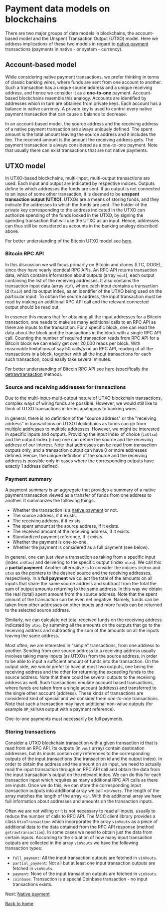 # Payment data models on blockchains

There are two major groups of data models in blockchains, the account-based model and the Unspent Transaction Output (UTXO) model. Here we address implications of these two models in regard to [native payment](./native-payment.md) transactions (payments in native - or system - currency).

## Account-based model

While considering native payment transactions, we prefer thinking in terms of classic banking wires, where funds are sent from one account to another. Such a transaction has a unique source address and a unique receiving address, and hence we consider it as a **one-to-one** payment. Account-based blockchains resemble this analogy. Accounts are identified by addresses which in turn are obtained from private keys. Each account has a balance in native currency. A private key is used to control every native payment transaction that can cause a balance to decrease.

In an account-based model, the source address and the receiving address of a native payment transaction are always uniquely defined. The spent amount is the total amount leaving the source address and it includes the fee. The received amount is the amount the receiving address gets. The payment transaction is always considered as a one-to-one payment. Note that usually there can exist transactions that are not native payments.

## UTXO model

In UTXO-based blockchains, multi-input, multi-output transactions are used. Each input and output are indicated by respective indices.
Outputs define to which addresses the funds are sent. If an output is not connected to an input of some other transaction, it is deemed to be **unspent transaction output (UTXO)**. UTXOs are a means of storing funds, and they indicate the addresses to which the funds are sent. The holder of the private key corresponding to the address indicated in the UTXO can authorize spending of the funds locked in the UTXO, by signing the spending transaction that will use the UTXO as an input. Hence, addresses can thus still be considered as accounts in the banking analogy described above.

For better understanding of the Bitcoin UTXO model see [here](https://en.bitcoin.it/wiki/Transaction).

### Bitcoin RPC API

In this discussion we will focus primarily on Bitcoin and clones (LTC, DOGE), since they have nearly identical RPC APIs. An RPC API returns transaction data, which contains information about outputs (array `vout`), each output containing the list of the receiving addresses. It also contains the transaction input data (array `vin`), where each input contains a transaction id (`txid`) and its output index, as an identifier of the UTXO being used on the particular input. To obtain the source address, the input transaction must be read by making an additional RPC API call and the relevant connected output should be read out.

In essence this means that for obtaining all the input addresses for a Bitcoin transaction, one needs to make as many additional calls to an RPC API as there are inputs to the transaction. For a specific block, one can read the data about the block and the transactions in the block with a single RPC API call. Counting the number of required transaction reads from RPC API for a Bitcoin block we can easily get over 20,000 reads per block. With reasonable limitations of say 50 calls/s on an RPC API, reading of all the transactions in a block, together with all the input transactions for each such transaction, could easily take several minutes.

For better understanding of Bitcoin RPC API see [here](https://developer.bitcoin.org/reference/rpc/index.html) (specifically the [getrawtransaction](https://developer.bitcoin.org/reference/rpc/getrawtransaction.html) method).

### Source and receiving addresses for transactions

Due to the multi-input-multi-output nature of UTXO blockchain transactions, complex ways of wiring funds are possible. However, we would still like to think of UTXO transactions in terms analogous to banking wires.

In general, there is no definition of the "source address" or the "receiving address" in transactions on UTXO blockchains as funds can go from multiple addresses to multiple addresses. However, we might be interested in specific inputs and outputs. Providing the input index of choice (`inUtxo`) and the output index (`utxo`) one can define the source and the receiving address of our interest. Note that addresses can be read from transaction outputs only, and a transaction output can have 0 or more addresses defined. Hence, the unique definition of the source and the receiving address is possible only in cases where the corresponding outputs have exactly 1 address defined.

### Payment summary

A payment summary is an aggregate that provides a summary of a native payment transaction viewed as a transfer of funds from one address to another. It summarizes the following things:

-  Whether the transaction is a [native payment](./native-payment.md) or not.
-  The source address, if it exists.
-  The receiving address, if it exists.
-  The spent amount at the source address, if it exists.
-  The received amount at the receiving address, if it exists.
-  Standardized payment reference, if it exists.
-  Whether the payment is one-to-one.
-  Whether the payment is considered as a full payment (see below).

In general, one can just view a transaction as taking from a specific input (index `inUtxo`) and delivering to the specific output (index `utxo`). We call this a **partial payment**. Another alternative is to consider the indices `inUtxo` and `utxo` as the pointers to the desired source and the receiving addresses, respectively. In a **full payment** we collect the total of the amounts on all inputs that share the same source address and subtract from the total the sum of output amounts returning to the same address. In this way we obtain the real (total) spent amount from the source address. Note that the spent amount of the transaction can be even net negative. Namely, funds can be taken from other addresses on other inputs and more funds can be returned to the selected source address.

Similarly, we can calculate net total received funds on the receiving address indicated by `utxo`, by summing all the amounts on the outputs that go to the receiving address and subtracting the sum of the amounts on all the inputs leaving the same address.

Most often, we are interested in "simple" transactions, from one address to another. Sending from one source address to a receiving address usually involves taking many inputs (as UTXOs) from the source address, in order to be able to input a sufficient amount of funds into the transaction. On the output side, we would prefer to have at most two outputs, one being the receiving address and the other for returning the exceeding funds to the source address. Note that there could be several outputs to the receiving address as well. Such transactions emulate account based transactions, where funds are taken from a single account (address) and transferred to the single other account (address). These kinds of transactions are considered kind of special and we consider them _one-to-one_ transactions. Note that such a transaction may have additional non-value outputs (for example `OP_RETURN` output with a payment reference).

One-to-one payments must necessarily be full payments.

### Storing transactions

Consider a UTXO blockchain transaction with a given transaction id that is read from an RPC API. Its outputs (in `vout` array) contain destination addresses, but its inputs contain only references to the corresponding outputs of the input transactions (the transaction id and the output index). In order to obtain the address and the amount on an input, we need to actually read the input transaction through an RPC API call and obtain the data from the input transaction's output on the relevant index. We can do this for each transaction input which requires as many additional RPC API calls as there are inputs. Once we do this, we can store the corresponding input transaction outputs into additional array we call `vinVouts`. The length of the array matches the length of the array `vin`. With this additional array we have full information about addresses and amounts on the transaction inputs.

Often we are not willing or it is not necessary to read all inputs, usually to reduce the number of calls to RPC API. The MCC client library provides a class `UtxoTransaction` which incorporates the array `vinVouts` as a piece of additional data to the data obtained from the RPC API response (method `getrawtransaction`). In some cases we need to obtain just the data from certain inputs. According to the situation of how many input transaction outputs are collected in the array `vinVouts` we have the following transaction types:

-  `full_payment`: All the input transaction outputs are fetched in `vinVouts`.
-  `partial_payment`: Not all but at least one input transaction outputs are fetched in `vinVouts`.
-  `payment`: None of the input transaction outputs are fetched in `vinVouts`.
-  `coinbase`: Transaction is a special Coinbase transaction - no input transactions exists.

Next: [Native payment](./native-payment.md)

[Back to home](../README.md)
